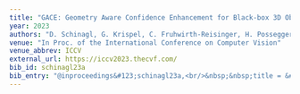 ```yaml
---
title: "GACE: Geometry Aware Confidence Enhancement for Black-box 3D Object Detectors on LiDAR-Data"
year: 2023
authors: "D. Schinagl, G. Krispel, C. Fruhwirth-Reisinger, H. Possegger, H. Bischof"
venue: "In Proc. of the International Conference on Computer Vision"
venue_abbrev: ICCV
external_url: https://iccv2023.thecvf.com/
bib_id: schinagl23a
bib_entry: "@inproceedings&#123;schinagl23a,<br/>&nbsp;&nbsp;title = &#123;&#123;GACE: Geometry Aware Confidence Enhancement for Black-box 3D Object Detectors on LiDAR-Data&#125;&#125;,<br/>&nbsp;&nbsp;author = &#123;Schinagl, David and Krispel, Georg and Fruhwirth-Reisinger, Christian and Possegger, Horst and Bischof, Horst&#125;,<br/>&nbsp;&nbsp;booktitle = &#123;Proc. of the International Conference on Computer Vision (ICCV)&#125;,<br/>&nbsp;&nbsp;year = &#123;2023&#125;<br/>&#125;"
---
```

